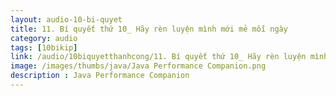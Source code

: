 ```yaml
---
layout: audio-10-bi-quyet
title: 11. Bí quyết thứ 10_ Hãy rèn luyện mình mới mẻ mỗi ngày 
category: audio
tags: [10bikip]
link: /audio/10biquyetthanhcong/11. Bí quyết thứ 10_ Hãy rèn luyện mình mới mở mỗi ngày.mp3 
image: /images/thumbs/java/Java Performance Companion.png
description : Java Performance Companion 
---
```













